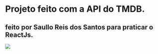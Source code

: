 <h1>Projeto feito com a API do TMDB.</h1>
<h2>feito por Saullo Reis dos Santos para praticar o ReactJs.</h2>
<img src=https://user-images.githubusercontent.com/93871055/202190775-caef80e6-3ddd-4ef5-bcd2-bc06f8afe049.png
></img>
